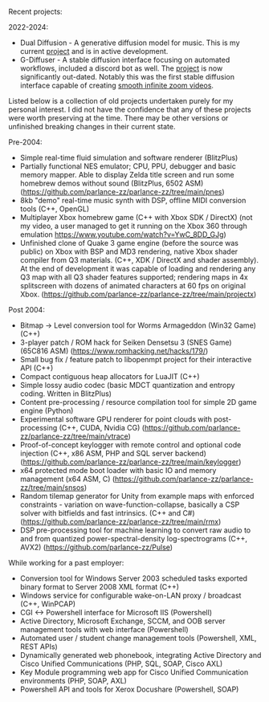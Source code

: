 Recent projects:

2022-2024:
* Dual Diffusion - A generative diffusion model for music. This is my current [project](https://github.com/parlance-zz/dualdiffusion) and is in active development.
* G-Diffuser - A stable diffusion interface focusing on automated workflows, included a discord bot as well. The [project](https://github.com/parlance-zz/g-diffuser-bot) is now significantly out-dated. Notably this was the first stable diffusion interface capable of creating [smooth infinite zoom videos](https://www.youtube.com/@parlancex/videos).


Listed below is a collection of old projects undertaken purely for my personal interest. I did not have the confidence that any of these projects were worth preserving at the time. There may be other versions or unfinished breaking changes in their current state.

Pre-2004:
* Simple real-time fluid simulation and software renderer (BlitzPlus)
* Partially functional NES emulator; CPU, PPU, debugger and basic memory mapper. Able to display Zelda title screen and run some homebrew demos without sound (BlitzPlus, 6502 ASM) (https://github.com/parlance-zz/parlance-zz/tree/main/pnes)
* 8kb "demo" real-time music synth with DSP, offline MIDI conversion tools (C++, OpenGL)
* Multiplayer Xbox homebrew game (C++ with Xbox SDK / DirectX) (not my video, a user managed to get it running on the Xbox 360 through emulation https://www.youtube.com/watch?v=YwC_8DD_GJg)
* Unfinished clone of Quake 3 game engine (before the source was public) on Xbox with BSP and MD3 rendering, native Xbox shader compiler from Q3 materials. (C++, XDK  / DirectX and shader assembly). At the end of development it was capable of loading and rendering any Q3 map with all Q3 shader features supported; rendering maps in 4x splitscreen with dozens of animated characters at 60 fps on original Xbox. (https://github.com/parlance-zz/parlance-zz/tree/main/projectx)

Post 2004:
* Bitmap -> Level conversion tool for Worms Armageddon (Win32 Game) (C++)
* 3-player patch / ROM hack for Seiken Densetsu 3 (SNES Game) (65C816 ASM) (https://www.romhacking.net/hacks/179/)
* Small bug fix / feature patch to libopenmpt project for their interactive API (C++)
* Compact contiguous heap allocators for LuaJIT (C++)
* Simple lossy audio codec (basic MDCT quantization and entropy coding. Written in BlitzPlus)
* Content pre-processing / resource compilation tool for simple 2D game engine (Python)
* Experimental software GPU renderer for point clouds with post-processing (C++, CUDA, Nvidia CG) (https://github.com/parlance-zz/parlance-zz/tree/main/vtrace)
* Proof-of-concept keylogger with remote control and optional code injection (C++, x86 ASM, PHP and SQL server backend) (https://github.com/parlance-zz/parlance-zz/tree/main/keylogger)
* x64 protected mode boot loader with basic IO and memory management (x64 ASM, C) (https://github.com/parlance-zz/parlance-zz/tree/main/snsos)
* Random tilemap generator for Unity from example maps with enforced constraints - variation on wave-function-collapse, basically a CSP solver with bitfields and fast intrinsics. (C++ and C#) (https://github.com/parlance-zz/parlance-zz/tree/main/rmx)
* DSP pre-processing tool for machine learning to convert raw audio to and from quantized power-spectral-density log-spectrograms (C++, AVX2) (https://github.com/parlance-zz/Pulse)

While working for a past employer:
* Conversion tool for Windows Server 2003 scheduled tasks exported binary format to Server 2008 XML format (C++)
* Windows service for configurable wake-on-LAN proxy / broadcast (C++, WinPCAP)
* CGI <-> Powershell interface for Microsoft IIS (Powershell)
* Active Directory, Microsoft Exchange, SCCM, and OOB server management tools with web interface (Powershell)
* Automated user / student change management tools (Powershell, XML, REST APIs)
* Dynamically generated web phonebook, integrating Active Directory and Cisco Unified Communications (PHP, SQL, SOAP, Cisco AXL)
* Key Module programming web app for Cisco Unified Communication environments (PHP, SOAP, AXL)
* Powershell API and tools for Xerox Docushare (Powershell, SOAP)

